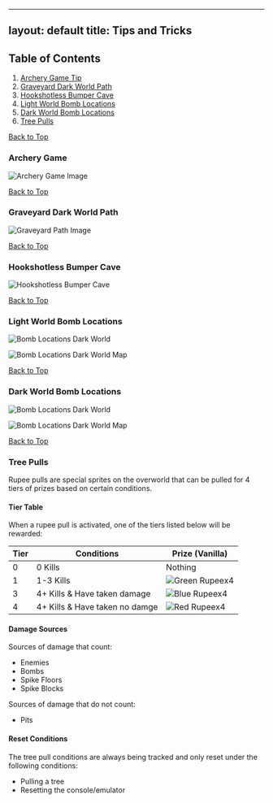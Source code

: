 
---
layout: default
title: Tips and Tricks
---
[//]: # (Top Anchor)
<a name="top"></a>

## Table of Contents
1. [Archery Game Tip](#archery-game)
2. [Graveyard Dark World Path](#graveyard-dark-world-path)
3. [Hookshotless Bumper Cave](#hookshotless-bumper-cave)
4. [Light World Bomb Locations](#light-world-bomb-locations)
5. [Dark World Bomb Locations](#dark-world-bomb-locations)
6. [Tree Pulls](#tree-pulls)

[Back to Top](#top)
### Archery Game
![Archery Game Image](/images/tips/archery-game.png)

[Back to Top](#top)
### Graveyard Dark World Path
![Graveyard Path Image](/images/tips/dark-graveyard-path.png)

[Back to Top](#top)
### Hookshotless Bumper Cave
![Hookshotless Bumper Cave](/images/tips/hookless-bumper-cave.gif)

[Back to Top](#top)
### Light World Bomb Locations

![Bomb Locations Dark World](/images/tips/bomb-locations-light.png)

![Bomb Locations Dark World Map](/images/tips/bomb-locations-light-world-map.png)

[Back to Top](#top)
### Dark World Bomb Locations
![Bomb Locations Dark World](/images/tips/bomb-locations-dark.png)

![Bomb Locations Dark World Map](/images/tips/bomb-locations-dark-world-map.png)

[Back to Top](#top)
### Tree Pulls

Rupee pulls are special sprites on the overworld that can be pulled for 4 tiers of prizes based on certain conditions. 



#### Tier Table

When a rupee pull is activated, one of the tiers listed below will be rewarded:

| Tier | Conditions  | Prize (Vanilla) |
|----------|----------|----------| 
| 0 | 0 Kills | Nothing |
| 1 | 1-3 Kills | ![Green Rupee](/images/items/green-rupee.png)x4 |
| 3 | 4+ Kills & Have taken damage | ![Blue Rupee](/images/items/blue-rupee.png)x4 |
| 4 | 4+ Kills & Have taken no damge | ![Red Rupee](/images/items/red-rupee.png)x4 |


#### Damage Sources

Sources of damage that count:
 - Enemies
 - Bombs
 - Spike Floors
 - Spike Blocks
 
Sources of damage that do not count:
 - Pits

#### Reset Conditions

The tree pull conditions are always being tracked and only reset under the following conditions:
 - Pulling a tree
 - Resetting the console/emulator